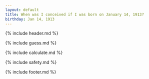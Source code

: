 ```yaml
---
layout: default
title: When was I conceived if I was born on January 14, 1913?
birthday: Jan 14, 1913
---
```


{% include header.md %}

{% include guess.md %}

{% include calculate.md %}

{% include safety.md %}

{% include footer.md %}




